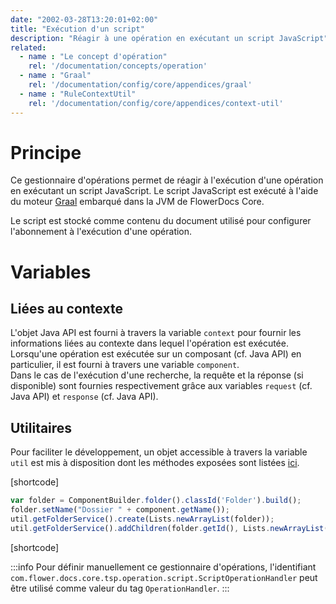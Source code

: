 ```yaml
---
date: "2002-03-28T13:20:01+02:00"
title: "Exécution d'un script"
description: "Réagir à une opération en exécutant un script JavaScript"
related:
  - name : "Le concept d'opération"
    rel: '/documentation/concepts/operation'
  - name : "Graal"
    rel: '/documentation/config/core/appendices/graal'
  - name : "RuleContextUtil"
    rel: '/documentation/config/core/appendices/context-util'
---
```


# Principe

Ce gestionnaire d'opérations permet de réagir à l'exécution d'une opération en exécutant un script JavaScript.
Le script JavaScript est exécuté à l'aide du moteur [Graal](broken-link.md) embarqué dans la JVM de FlowerDocs Core.

Le script est stocké comme contenu du document utilisé pour configurer l'abonnement à l'exécution d'une opération.

# Variables

## Liées au contexte

L'objet Java API est fourni à travers la variable `context` pour fournir les informations liées au contexte dans lequel l'opération est exécutée.
<br/>
Lorsqu'une opération est exécutée sur un composant (cf. Java API) en particulier, il est fourni à travers une variable `component`.
<br/>
Dans le cas de l'exécution d'une recherche, la requête et la réponse (si disponible) sont fournies respectivement grâce aux variables `request` (cf. Java API) et `response` (cf. Java API).

## Utilitaires

Pour faciliter le développement, un objet accessible à travers la variable `util` est mis à disposition dont les méthodes exposées sont listées [ici](broken-link.md).


[shortcode]
```javascript
var folder = ComponentBuilder.folder().classId('Folder').build();
folder.setName("Dossier " + component.getName());
util.getFolderService().create(Lists.newArrayList(folder));
util.getFolderService().addChildren(folder.getId(), Lists.newArrayList(ReferenceBuilder.from(component)), false);
```
[shortcode]




:::info
Pour définir manuellement ce gestionnaire d'opérations, l'identifiant `com.flower.docs.core.tsp.operation.script.ScriptOperationHandler` peut être utilisé comme valeur du tag `OperationHandler`.
:::
